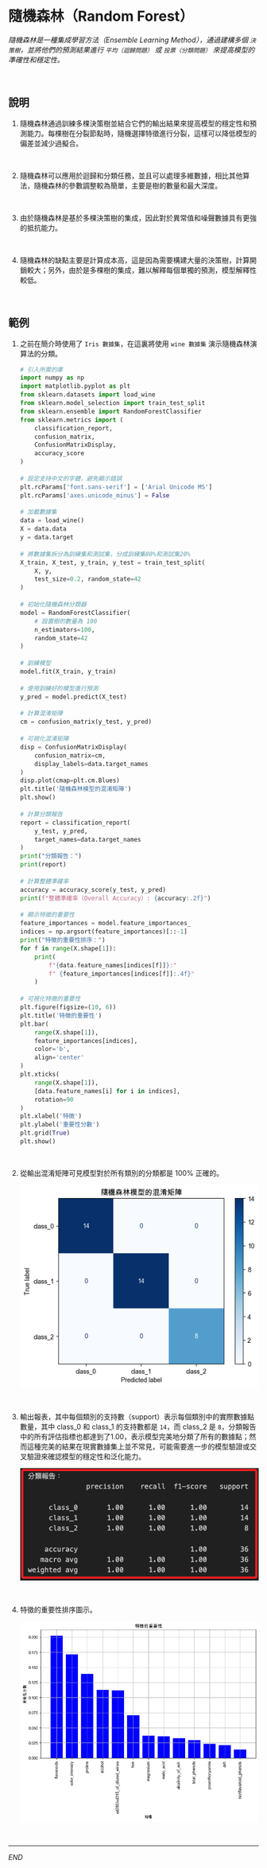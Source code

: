 # 隨機森林（Random Forest）

_隨機森林是一種集成學習方法（Ensemble Learning Method），通過建構多個 `決策樹`，並將他們的預測結果進行 `平均（迴歸問題）` 或 `投票（分類問題）` 來提高模型的準確性和穩定性。_

<br>

## 說明

1. 隨機森林通過訓練多棵決策樹並結合它們的輸出結果來提高模型的穩定性和預測能力。每棵樹在分裂節點時，隨機選擇特徵進行分裂，這樣可以降低模型的偏差並減少過擬合。

<br>

2. 隨機森林可以應用於迴歸和分類任務，並且可以處理多維數據，相比其他算法，隨機森林的參數調整較為簡單，主要是樹的數量和最大深度。

<br>

3. 由於隨機森林是基於多棵決策樹的集成，因此對於異常值和噪聲數據具有更強的抵抗能力。

<br>

4. 隨機森林的缺點主要是計算成本高，這是因為需要構建大量的決策樹，計算開銷較大；另外，由於是多棵樹的集成，難以解釋每個單獨的預測，模型解釋性較低。

<br>

## 範例

1. 之前在簡介時使用了 `Iris 數據集`，在這裏將使用 `wine 數據集` 演示隨機森林演算法的分類。

    ```python
    # 引入所需的庫
    import numpy as np
    import matplotlib.pyplot as plt
    from sklearn.datasets import load_wine
    from sklearn.model_selection import train_test_split
    from sklearn.ensemble import RandomForestClassifier
    from sklearn.metrics import (
        classification_report, 
        confusion_matrix, 
        ConfusionMatrixDisplay, 
        accuracy_score
    )

    # 設定支持中文的字體，避免顯示錯誤
    plt.rcParams['font.sans-serif'] = ['Arial Unicode MS']
    plt.rcParams['axes.unicode_minus'] = False

    # 加載數據集
    data = load_wine()
    X = data.data
    y = data.target

    # 將數據集拆分為訓練集和測試集，分成訓練集80%和測試集20%
    X_train, X_test, y_train, y_test = train_test_split(
        X, y, 
        test_size=0.2, random_state=42
    )

    # 初始化隨機森林分類器
    model = RandomForestClassifier(
        # 設置樹的數量為 100
        n_estimators=100, 
        random_state=42
    )

    # 訓練模型
    model.fit(X_train, y_train)

    # 使用訓練好的模型進行預測
    y_pred = model.predict(X_test)

    # 計算混淆矩陣
    cm = confusion_matrix(y_test, y_pred)

    # 可視化混淆矩陣
    disp = ConfusionMatrixDisplay(
        confusion_matrix=cm, 
        display_labels=data.target_names
    )
    disp.plot(cmap=plt.cm.Blues)
    plt.title('隨機森林模型的混淆矩陣')
    plt.show()

    # 計算分類報告
    report = classification_report(
        y_test, y_pred, 
        target_names=data.target_names
    )
    print("分類報告：")
    print(report)

    # 計算整體準確率
    accuracy = accuracy_score(y_test, y_pred)
    print(f"整體準確率（Overall Accuracy）: {accuracy:.2f}")

    # 顯示特徵的重要性
    feature_importances = model.feature_importances_
    indices = np.argsort(feature_importances)[::-1]
    print("特徵的重要性排序：")
    for f in range(X.shape[1]):
        print(
            f"{data.feature_names[indices[f]]}:"
            f" {feature_importances[indices[f]]:.4f}"
        )

    # 可視化特徵的重要性
    plt.figure(figsize=(10, 6))
    plt.title('特徵的重要性')
    plt.bar(
        range(X.shape[1]), 
        feature_importances[indices], 
        color='b', 
        align='center'
    )
    plt.xticks(
        range(X.shape[1]),
        [data.feature_names[i] for i in indices],
        rotation=90
    )
    plt.xlabel('特徵')
    plt.ylabel('重要性分數')
    plt.grid(True)
    plt.show()
    ```

<br>

2. 從輸出混淆矩陣可見模型對於所有類別的分類都是 100% 正確的。

    ![](images/img_100.png)

<br>

3. 輸出報表，其中每個類別的支持數（support）表示每個類別中的實際數據點數量，其中 class_0 和 class_1 的支持數都是 `14`，而 class_2 是 `8`，分類報告中的所有評估指標也都達到了1.00，表示模型完美地分類了所有的數據點；然而這種完美的結果在現實數據集上並不常見，可能需要進一步的模型驗證或交叉驗證來確認模型的穩定性和泛化能力。

    ![](images/img_101.png)

<br>

4. 特徵的重要性排序圖示。

    ![](images/img_116.png)

<br>

___

_END_